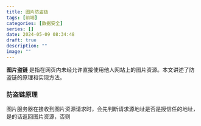 ```yaml
---
title: 图片防盗链
tags: [前端]
categories: [数据安全]
series: []
date: 2024-05-09 08:34:48
draft: true
description: ""
image: ""
---
```


**图片盗链** 是指在网页内未经允许直接使用他人网站上的图片资源。本文讲述了防盗链的原理和实现方法。
<!--more-->

### 防盗链原理

图片服务器在接收到图片资源请求时，会先判断请求源地址是否是授信任的地址，是的话返回图片资源，否则


### 